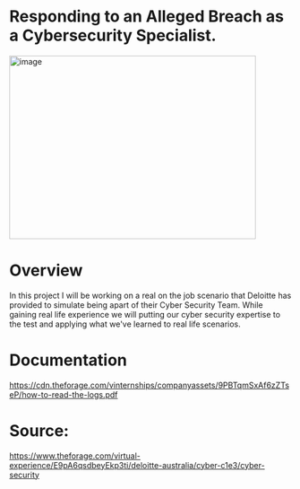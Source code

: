 



# Responding to an Alleged Breach as a Cybersecurity Specialist. 

<img width="440" height="327" alt="image" src="https://github.com/user-attachments/assets/de710e33-a3be-404b-8199-314bdd85d531" />









# Overview

In this project I will be working on a real on the job scenario that Deloitte has provided to simulate being apart of their Cyber Security Team. While gaining real life experience we will putting our cyber security expertise to the test and applying what we've learned to real life scenarios. 











































# Documentation
https://cdn.theforage.com/vinternships/companyassets/9PBTqmSxAf6zZTseP/how-to-read-the-logs.pdf




# Source: 
https://www.theforage.com/virtual-experience/E9pA6qsdbeyEkp3ti/deloitte-australia/cyber-c1e3/cyber-security
